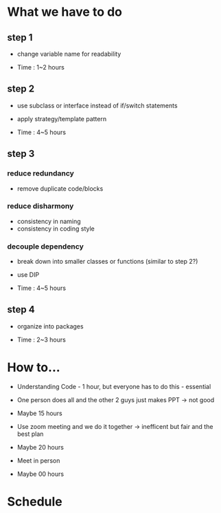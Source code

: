 What we have to do
=============


step 1
---------
- change variable name for readability

- Time : 1~2 hours


step 2
--------
- use subclass or interface instead of if/switch statements
- apply strategy/template pattern

- Time : 4~5 hours

step 3 
--------
### reduce redundancy
- remove duplicate code/blocks

### reduce disharmony
- consistency in naming
- consistency in coding style

### decouple dependency
- break down into smaller classes or functions (similar to step 2?)
- use DIP

- Time : 4~5 hours

step 4
--------
- organize into packages

- Time : 2~3 hours

How to...
=================
- Understanding Code - 1 hour, but everyone has to do this - essential
- One person does all and the other 2 guys just makes PPT -> not good
- Maybe 15 hours

- Use zoom meeting and we do it together -> inefficent but fair and the best plan
- Maybe 20 hours

- Meet in person
- Maybe 00 hours

Schedule
=============
